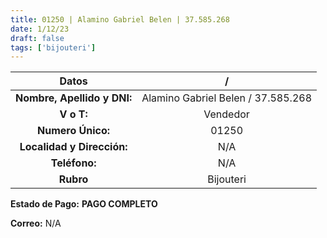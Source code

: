 ```yaml
---
title: 01250 | Alamino Gabriel Belen | 37.585.268
date: 1/12/23
draft: false
tags: ['bijouteri']
---
```


|          **Datos**          |                  /                 |
|:---------------------------:|:----------------------------------:|
| **Nombre, Apellido y DNI:** | Alamino Gabriel Belen / 37.585.268 |
|          **V o T:**         |              Vendedor              |
|      **Numero Único:**      |                01250               |
|  **Localidad y Dirección:** |                 N/A                |
|        **Teléfono:**        |                 N/A                |
|          **Rubro**          |              Bijouteri             |

**Estado de Pago:** **PAGO COMPLETO**

**Correo:** N/A
